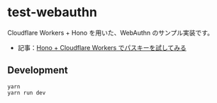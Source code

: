 # test-webauthn

Cloudflare Workers + Hono を用いた、WebAuthn のサンプル実装です。

- 記事：[Hono + Cloudflare Workers でパスキーを試してみる](https://zenn.dev/inaniwaudon/articles/c115a36f810eda)

## Development

```
yarn
yarn run dev
```
